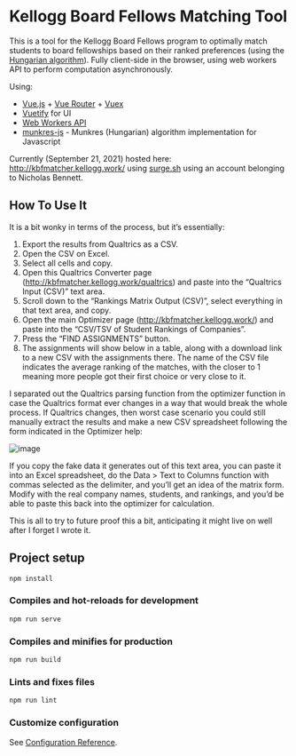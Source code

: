 # Kellogg Board Fellows Matching Tool

This is a tool for the Kellogg Board Fellows program to optimally match students to board fellowships based on their ranked preferences (using the [Hungarian algorithm](https://en.wikipedia.org/wiki/Hungarian_algorithm)). Fully client-side in the browser, using web workers API to perform computation asynchronously.

Using:

* [Vue.js](https://vuejs.org/) + [Vue Router](https://router.vuejs.org/) + [Vuex](https://vuex.vuejs.org/)
* [Vuetify](https://vuetifyjs.com/en/) for UI
* [Web Workers API](https://developer.mozilla.org/en-US/docs/Web/API/Web_Workers_API/Using_web_workers)
* [munkres-js](https://www.npmjs.com/package/munkres-js) - Munkres (Hungarian) algorithm implementation for Javascript

Currently (September 21, 2021) hosted here: http://kbfmatcher.kellogg.work/ using [surge.sh](https://surge.sh/) using an account belonging to Nicholas Bennett.

## How To Use It

It is a bit wonky in terms of the process, but it’s essentially:
 
1. Export the results from Qualtrics as a CSV.
1. Open the CSV on Excel.
1. Select all cells and copy.
1. Open this Qualtrics Converter page (http://kbfmatcher.kellogg.work/qualtrics) and paste into the “Qualtrics Input (CSV)” text area.
1. Scroll down to the “Rankings Matrix Output (CSV)”, select everything in that text area, and copy.
1. Open the main Optimizer page (http://kbfmatcher.kellogg.work/) and paste into the “CSV/TSV of Student Rankings of Companies”.
1. Press the “FIND ASSIGNMENTS” button.
1. The assignments will show below in a table, along with a download link to a new CSV with the assignments there. The name of the CSV file indicates the average ranking of the matches, with the closer to 1 meaning more people got their first choice or very close to it.
 
 
I separated out the Qualtrics parsing function from the optimizer function in case the Qualtrics format ever changes in a way that would break the whole process. If Qualtrics changes, then worst case scenario you could still manually extract the results and make a new CSV spreadsheet following the form indicated in the Optimizer help:
 
![image](https://user-images.githubusercontent.com/486230/135540130-67abd322-fda9-4f5b-89f6-1b5748eb622c.png)
 
If you copy the fake data it generates out of this text area, you can paste it into an Excel spreadsheet, do the Data > Text to Columns function with commas selected as the delimiter, and you’ll get an idea of the matrix form. Modify with the real company names, students, and rankings, and you’d be able to paste this back into the optimizer for calculation.
 
This is all to try to future proof this a bit, anticipating it might live on well after I forget I wrote it.

## Project setup
```
npm install
```

### Compiles and hot-reloads for development
```
npm run serve
```

### Compiles and minifies for production
```
npm run build
```

### Lints and fixes files
```
npm run lint
```

### Customize configuration
See [Configuration Reference](https://cli.vuejs.org/config/).
